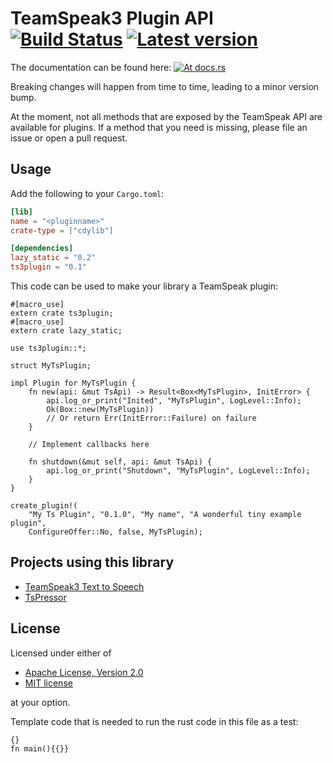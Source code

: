 TeamSpeak3 Plugin API &emsp; [![Build Status](https://travis-ci.org/Flakebi/rust-ts3plugin.svg?branch=master)](https://travis-ci.org/Flakebi/rust-ts3plugin) [![Latest version](https://img.shields.io/crates/v/ts3plugin.svg)](https://crates.io/crates/ts3plugin)
=====================
The documentation can be found here: [![At docs.rs](https://docs.rs/ts3plugin/badge.svg)](https://docs.rs/ts3plugin)

Breaking changes will happen from time to time, leading to a minor version bump.

At the moment, not all methods that are exposed by the TeamSpeak API are
available for plugins. If a method that you need is missing, please file an
issue or open a pull request.

Usage
-----
Add the following to your `Cargo.toml`:
```toml
[lib]
name = "<pluginname>"
crate-type = ["cdylib"]

[dependencies]
lazy_static = "0.2"
ts3plugin = "0.1"
```

This code can be used to make your library a TeamSpeak plugin:
```rust,no-run
#[macro_use]
extern crate ts3plugin;
#[macro_use]
extern crate lazy_static;

use ts3plugin::*;

struct MyTsPlugin;

impl Plugin for MyTsPlugin {
    fn new(api: &mut TsApi) -> Result<Box<MyTsPlugin>, InitError> {
        api.log_or_print("Inited", "MyTsPlugin", LogLevel::Info);
        Ok(Box::new(MyTsPlugin))
        // Or return Err(InitError::Failure) on failure
    }

    // Implement callbacks here

    fn shutdown(&mut self, api: &mut TsApi) {
        api.log_or_print("Shutdown", "MyTsPlugin", LogLevel::Info);
    }
}

create_plugin!(
    "My Ts Plugin", "0.1.0", "My name", "A wonderful tiny example plugin",
    ConfigureOffer::No, false, MyTsPlugin);
```

Projects using this library
---------------------------
 - [TeamSpeak3 Text to Speech](https://github.com/Flakebi/ts3tts)
 - [TsPressor](https://github.com/Splamy/TsPressor)

License
-------
Licensed under either of

 * [Apache License, Version 2.0](LICENSE-APACHE)
 * [MIT license](LICENSE-MIT)

at your option.


Template code that is needed to run the rust code in this file as a test:

```rust,skeptic-template
{}
fn main(){{}}
```
